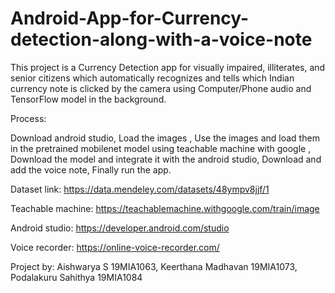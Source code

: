 # Android-App-for-Currency-detection-along-with-a-voice-note
This project is a Currency Detection app for visually impaired, illiterates, and senior citizens which automatically recognizes and tells which Indian currency note is clicked by the camera using Computer/Phone audio and TensorFlow model in the background.


Process:

Download android studio,
Load the images ,
Use the images and load them in the pretrained mobilenet model using teachable machine with google ,
Download the model and integrate it with the android studio,
Download and add the voice note,
Finally run the app.

Dataset link: https://data.mendeley.com/datasets/48ympv8jjf/1

Teachable machine: https://teachablemachine.withgoogle.com/train/image

Android studio: https://developer.android.com/studio

Voice recorder: https://online-voice-recorder.com/

Project by: Aishwarya S 19MIA1063, Keerthana Madhavan 19MIA1073, Podalakuru Sahithya 19MIA1084

